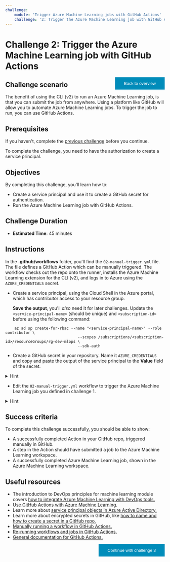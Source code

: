 ```yaml
---
challenge:
    module: 'Trigger Azure Machine Learning jobs with GitHub Actions'
    challenge: '2: Trigger the Azure Machine Learning job with GitHub Actions'
---
```


<style>
.button  {
  border: none;
  color: white;
  padding: 12px 28px;
  background-color: #008CBA;
  float: right;
}
</style>

# Challenge 2: Trigger the Azure Machine Learning job with GitHub Actions

<button class="button" onclick="window.location.href='https://microsoftlearning.github.io/mslearn-mlops/';">Back to overview</button>

## Challenge scenario

The benefit of using the CLI (v2) to run an Azure Machine Learning job, is that you can submit the job from anywhere. Using a platform like GitHub will allow you to automate Azure Machine Learning jobs. To trigger the job to run, you can use GitHub Actions.

## Prerequisites

If you haven't, complete the [previous challenge](01-aml-job.md) before you continue.

To complete the challenge, you need to have the authorization to create a service principal. 

## Objectives

By completing this challenge, you'll learn how to:

- Create a service principal and use it to create a GitHub secret for authentication.
- Run the Azure Machine Learning job with GitHub Actions.

## Challenge Duration

- **Estimated Time**: 45 minutes

## Instructions

In the **.github/workflows** folder, you'll find the `02-manual-trigger.yml` file. The file defines a GitHub Action which can be manually triggered. The workflow checks out the repo onto the runner, installs the Azure Machine Learning extension for the CLI (v2), and logs in to Azure using the `AZURE_CREDENTIALS` secret.

- Create a service principal, using the Cloud Shell in the Azure portal, which has contributor access to your resource group. 
    
    **Save the output**, you'll *also* need it for later challenges. Update the `<service-principal-name>` (should be unique) and `<subscription-id>` before using the following command:
```azurecli
    az ad sp create-for-rbac --name "<service-principal-name>" --role contributor \
                                --scopes /subscriptions/<subscription-id>/resourceGroups/rg-dev-mlops \
                                --sdk-auth
```
- Create a GitHub secret in your repository. Name it `AZURE_CREDENTIALS` and copy and paste the output of the service principal to the **Value** field of the secret. 

<details>
<summary>Hint</summary>
<br/>
The output of the service principal which you need to paste into the <b>Value</b> field of the secret should be a JSON with the following structure:
<pre>
{
"clientId": "your-client-id",
"clientSecret": "your-client-secret",
"subscriptionId": "your-subscription-id",
"tenantId": "your-tenant-id",
"activeDirectoryEndpointUrl": "https://login.microsoftonline.com",
"resourceManagerEndpointUrl": "https://management.azure.com/",
"activeDirectoryGraphResourceId": "https://graph.windows.net/",
"sqlManagementEndpointUrl": "https://management.core.windows.net:8443/",
"galleryEndpointUrl": "https://gallery.azure.com/",
"managementEndpointUrl": "https://management.core.windows.net/"
}
</pre>
</details>

- Edit the `02-manual-trigger.yml` workflow to trigger the Azure Machine Learning job you defined in challenge 1.

<details>
<summary>Hint</summary>
<br/>
GitHub is authenticated to use your Azure Machine Learning workspace with a service principal. The service principal is only allowed to submit jobs that use a compute cluster, not a compute instance.
</details>

## Success criteria

To complete this challenge successfully, you should be able to show:

- A successfully completed Action in your GitHub repo, triggered manually in GitHub.
- A step in the Action should have submitted a job to the Azure Machine Learning workspace.
- A successfully completed Azure Machine Learning job, shown in the Azure Machine Learning workspace.

## Useful resources

- The introduction to DevOps principles for machine learning module covers [how to integrate Azure Machine Learning with DevOps tools.](https://docs.microsoft.com/learn/paths/introduction-machine-learn-operations/)
- [Use GitHub Actions with Azure Machine Learning.](https://docs.microsoft.com/azure/machine-learning/how-to-github-actions-machine-learning)
- Learn more about [service principal objects in Azure Active Directory.](https://docs.microsoft.com/azure/active-directory/develop/app-objects-and-service-principals#service-principal-object)
- Learn more about encrypted secrets in GitHub, like [how to name and how to create a secret in a GitHub repo.](https://docs.github.com/actions/security-guides/encrypted-secrets)
- [Manually running a workflow in GitHub Actions.](https://docs.github.com/actions/managing-workflow-runs/manually-running-a-workflow)
- [Re-running workflows and jobs in GitHub Actions.](https://docs.github.com/actions/managing-workflow-runs/re-running-workflows-and-jobs)
- [General documentation for GitHub Actions.](https://docs.github.com/actions/guides)

<button class="button" onclick="window.location.href='03-trigger-workflow';">Continue with challenge 3</button>
